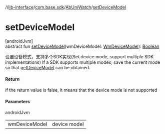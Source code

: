 //[lib-interface](../../../index.md)/[com.base.sdk](../index.md)/[AbUniWatch](index.md)/[setDeviceModel](set-device-model.md)

# setDeviceModel

[androidJvm]\
abstract fun [setDeviceModel](set-device-model.md)(wmDeviceModel: [WmDeviceModel](../../com.base.sdk.entity/-wm-device-model/index.md)): [Boolean](https://kotlinlang.org/api/latest/jvm/stdlib/kotlin/-boolean/index.html)

设置设备模式，支持多个SDK实现(Set device mode, support multiple SDK implementations) If a SDK supports multiple modes, save the current mode so that [getDeviceModel](get-device-model.md) can be obtained.

#### Return

if the return value is false, it means that the device mode is not supported

#### Parameters

androidJvm

| | |
|---|---|
| wmDeviceModel | device model |
